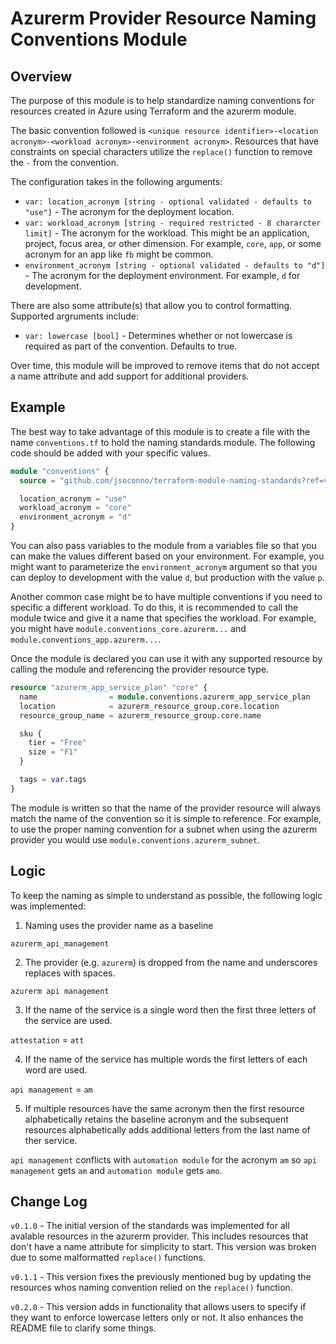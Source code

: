 # Azurerm Provider Resource Naming Conventions Module

## Overview

The purpose of this module is to help standardize naming conventions for resources created in Azure using Terraform and the azurerm module.

The basic convention followed is `<unique resource identifier>-<location acronym>-<workload acronym>-<environment acronym>`.  Resources that have constraints on special characters utilize the `replace()` function to remove the `-` from the convention.

The configuration takes in the following arguments:

* `var: location_acronym [string - optional validated - defaults to "use"]` - The acronym for the deployment location.
* `var: workload_acronym [string - required restricted - 8 chararcter limit]` - The acronym for the workload.  This might be an application, project, focus area, or other dimension.  For example, `core`, `app`, or some acronym for an app like `fb` might be common.
* `environment_acronym [string - optional validated - defaults to "d"]` - The acronym for the deployment environment.  For example, `d` for development.

There are also some attribute(s) that allow you to control formatting.  Supported argruments include:

* `var: lowercase [bool]` - Determines whether or not lowercase is required as part of the convention.  Defaults to true.

Over time, this module will be improved to remove items that do not accept a name attribute and add support for additional providers.

## Example

The best way to take advantage of this module is to create a file with the name `conventions.tf` to hold the naming standards module.  The following code should be added with your specific values.

```terraform
module "conventions" {
  source = "github.com/jsoconno/terraform-module-naming-standards?ref=v0.1.1"

  location_acronym = "use"
  workload_acronym = "core"
  environment_acronym = "d"
}
```
You can also pass variables to the module from a variables file so that you can make the values different based on your environment.  For example, you might want to parameterize the `environment_acronym` argument so that you can deploy to development with the value `d`, but production with the value `p`.

Another common case might be to have multiple conventions if you need to specific a different workload.  To do this, it is recommended to call the module twice and give it a name that specifies the workload.  For example, you might have `module.conventions_core.azurerm...` and `module.conventions_app.azurerm...`.

Once the module is declared you can use it with any supported resource by calling the module and referencing the provider resource type.

```terraform
resource "azurerm_app_service_plan" "core" {
  name                = module.conventions.azurerm_app_service_plan
  location            = azurerm_resource_group.core.location
  resource_group_name = azurerm_resource_group.core.name

  sku {
    tier = "Free"
    size = "F1"
  }

  tags = var.tags
}
```
The module is written so that the name of the provider resource will always match the name of the convention so it is simple to reference.  For example, to use the proper naming convention for a subnet when using the azurerm provider you would use `module.conventions.azurerm_subnet`.
## Logic

To keep the naming as simple to understand as possible, the following logic was implemented:

1. Naming uses the provider name as a baseline

`azurerm_api_management`

2. The provider (e.g. `azurerm`) is dropped from the name and underscores replaces with spaces.

`azurerm api management`

3. If the name of the service is a single word then the first three letters of the service are used.

`attestation` = `att`


4. If the name of the service has multiple words the first letters of each word are used.

`api management` = `am`

5. If multiple resources have the same acronym then the first resource alphabetically retains the baseline acronym and the subsequent resources alphabetically adds additional letters from the last name of ther service.

`api management` conflicts with `automation module` for the acronym `am` so `api management` gets `am` and `automation module` gets `amo`.

## Change Log

`v0.1.0` - The initial version of the standards was implemented for all avalable resources in the azurerm provider.  This includes resources that don't have a name attribute for simplicity to start.  This version was broken due to some malformatted `replace()` functions.

`v0.1.1` - This version fixes the previously mentioned bug by updating the resources whos naming convention relied on the `replace()` function.

`v0.2.0` - This version adds in functionality that allows users to specify if they want to enforce lowercase letters only or not.  It also enhances the README file to clarify some things.